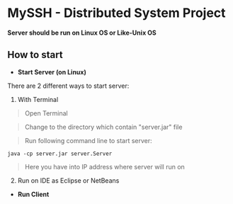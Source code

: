 # MySSH - Distributed System Project
**Server should be run on Linux OS or Like-Unix OS** 
## How to start

*   **Start Server (on Linux)**

There are 2 different ways to start server:
1.  With Terminal

>	Open Terminal

>	Change to the directory which contain "server.jar" file

>	Run following command line to start server:
	
	java -cp server.jar server.Server

>	Here you have into IP address where server will run on

		
2. Run on IDE as Eclipse or NetBeans  
    
*   **Run Client**


